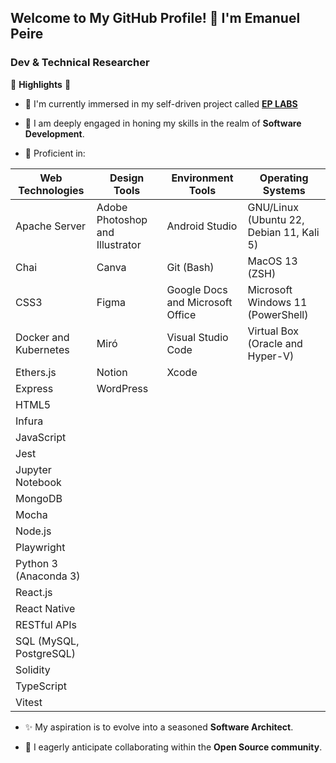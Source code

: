 ## Welcome to My GitHub Profile! 👋 I'm Emanuel Peire

### Dev & Technical Researcher

🚀 **Highlights** 🚀

- 🔭 I'm currently immersed in my self-driven project called <a href="https://twitter.com/ep_labs"> **EP LABS** </a>

- 🌱 I am deeply engaged in honing my skills in the realm of **Software Development**.

- 🧠 Proficient in:

| **Web Technologies**         | **Design Tools**                         | **Environment Tools**                  | **Operating Systems**                        |
|-----------------------------|------------------------------------------|---------------------------------------|--------------------------------------------|
| Apache Server               | Adobe Photoshop and Illustrator         | Android Studio                        | GNU/Linux (Ubuntu 22, Debian 11, Kali 5)    |
| Chai                        | Canva                                    | Git (Bash)                            | MacOS 13 (ZSH)                            |
| CSS3                        | Figma                                    | Google Docs and Microsoft Office     | Microsoft Windows 11 (PowerShell)         |
| Docker and Kubernetes      | Miró                                     | Visual Studio Code                   | Virtual Box (Oracle and Hyper-V)         |
| Ethers.js                   | Notion                                   | Xcode                                 |                                            |
| Express                     | WordPress                                |                                       |                                            |
| HTML5                       |                                          |                                       |                                            |
| Infura                      |                                          |                                       |                                            |
| JavaScript                  |                                          |                                       |                                            |
| Jest                        |                                          |                                       |                                            |
| Jupyter Notebook           |                                          |                                       |                                            |
| MongoDB                     |                                          |                                       |                                            |
| Mocha                       |                                          |                                       |                                            |
| Node.js                     |                                          |                                       |                                            |
| Playwright                  |                                          |                                       |                                            |
| Python 3 (Anaconda 3)       |                                          |                                       |                                            |
| React.js                    |                                          |                                       |                                            |
| React Native                |                                          |                                       |                                            |
| RESTful APIs                |                                          |                                       |                                            |
| SQL (MySQL, PostgreSQL)     |                                          |                                       |                                            |
| Solidity                    |                                          |                                       |                                            |
| TypeScript                  |                                          |                                       |                                            |
| Vitest                      |                                          |                                       |                                            |

- ✨ My aspiration is to evolve into a seasoned **Software Architect**.

- 👯 I eagerly anticipate collaborating within the **Open Source community**.

